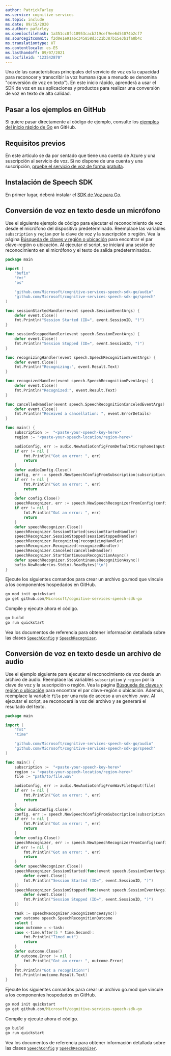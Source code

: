 ```yaml
---
author: PatrickFarley
ms.service: cognitive-services
ms.topic: include
ms.date: 09/15/2020
ms.author: pafarley
ms.openlocfilehash: 1a351cc0fc18953cacb219cef9ee6d54074b2cf7
ms.sourcegitcommit: f2d0e1e91a6c345858d3c21b387b15e3b1fa8b4c
ms.translationtype: HT
ms.contentlocale: es-ES
ms.lasthandoff: 09/07/2021
ms.locfileid: "123542870"
---
```

Una de las características principales del servicio de voz es la capacidad para reconocer y transcribir la voz humana (que a menudo se denomina "conversión de voz en texto"). En este inicio rápido, aprenderá a usar el SDK de voz en sus aplicaciones y productos para realizar una conversión de voz en texto de alta calidad.

## <a name="skip-to-samples-on-github"></a>Pasar a los ejemplos en GitHub

Si quiere pasar directamente al código de ejemplo, consulte los [ejemplos del inicio rápido de Go](https://github.com/microsoft/cognitive-services-speech-sdk-go/tree/master/samples/recognizer) en GitHub.

## <a name="prerequisites"></a>Requisitos previos

En este artículo se da por sentado que tiene una cuenta de Azure y una suscripción al servicio de voz. Si no dispone de una cuenta y una suscripción, [pruebe el servicio de voz de forma gratuita](../../../overview.md#try-the-speech-service-for-free).

## <a name="install-the-speech-sdk"></a>Instalación de Speech SDK

En primer lugar, deberá instalar el [SDK de Voz para Go](../../../quickstarts/setup-platform.md?pivots=programming-language-go&tabs=dotnet%252cwindows%252cjre%252cbrowser).

## <a name="speech-to-text-from-microphone"></a>Conversión de voz en texto desde un micrófono

Use el siguiente ejemplo de código para ejecutar el reconocimiento de voz desde el micrófono del dispositivo predeterminado. Reemplace las variables `subscription` y `region` por la clave de voz y la suscripción o región. Vea la página [Búsqueda de claves y región o ubicación](../../../overview.md#find-keys-and-locationregion) para encontrar el par clave-región o ubicación. Al ejecutar el script, se iniciará una sesión de reconocimiento en el micrófono y el texto de salida predeterminados.

```go
package main

import (
    "bufio"
    "fmt"
    "os"

    "github.com/Microsoft/cognitive-services-speech-sdk-go/audio"
    "github.com/Microsoft/cognitive-services-speech-sdk-go/speech"
)

func sessionStartedHandler(event speech.SessionEventArgs) {
    defer event.Close()
    fmt.Println("Session Started (ID=", event.SessionID, ")")
}

func sessionStoppedHandler(event speech.SessionEventArgs) {
    defer event.Close()
    fmt.Println("Session Stopped (ID=", event.SessionID, ")")
}

func recognizingHandler(event speech.SpeechRecognitionEventArgs) {
    defer event.Close()
    fmt.Println("Recognizing:", event.Result.Text)
}

func recognizedHandler(event speech.SpeechRecognitionEventArgs) {
    defer event.Close()
    fmt.Println("Recognized:", event.Result.Text)
}

func cancelledHandler(event speech.SpeechRecognitionCanceledEventArgs) {
    defer event.Close()
    fmt.Println("Received a cancellation: ", event.ErrorDetails)
}

func main() {
    subscription :=  "<paste-your-speech-key-here>"
    region := "<paste-your-speech-location/region-here>"

    audioConfig, err := audio.NewAudioConfigFromDefaultMicrophoneInput()
    if err != nil {
        fmt.Println("Got an error: ", err)
        return
    }
    defer audioConfig.Close()
    config, err := speech.NewSpeechConfigFromSubscription(subscription, region)
    if err != nil {
        fmt.Println("Got an error: ", err)
        return
    }
    defer config.Close()
    speechRecognizer, err := speech.NewSpeechRecognizerFromConfig(config, audioConfig)
    if err != nil {
        fmt.Println("Got an error: ", err)
        return
    }
    defer speechRecognizer.Close()
    speechRecognizer.SessionStarted(sessionStartedHandler)
    speechRecognizer.SessionStopped(sessionStoppedHandler)
    speechRecognizer.Recognizing(recognizingHandler)
    speechRecognizer.Recognized(recognizedHandler)
    speechRecognizer.Canceled(cancelledHandler)
    speechRecognizer.StartContinuousRecognitionAsync()
    defer speechRecognizer.StopContinuousRecognitionAsync()
    bufio.NewReader(os.Stdin).ReadBytes('\n')
}
```

Ejecute los siguientes comandos para crear un archivo go.mod que vincule a los componentes hospedados en GitHub.

```cmd
go mod init quickstart
go get github.com/Microsoft/cognitive-services-speech-sdk-go
```

Compile y ejecute ahora el código.

```cmd
go build
go run quickstart
```

Vea los documentos de referencia para obtener información detallada sobre las clases [`SpeechConfig`](https://pkg.go.dev/github.com/Microsoft/cognitive-services-speech-sdk-go@v1.15.0/speech#SpeechConfig) y [`SpeechRecognizer`](https://pkg.go.dev/github.com/Microsoft/cognitive-services-speech-sdk-go@v1.15.0/speech#SpeechRecognizer).

## <a name="speech-to-text-from-audio-file"></a>Conversión de voz en texto desde un archivo de audio

Use el ejemplo siguiente para ejecutar el reconocimiento de voz desde un archivo de audio. Reemplace las variables `subscription` y `region` por la clave de voz y la suscripción o región. Vea la página [Búsqueda de claves y región o ubicación](../../../overview.md#find-keys-and-locationregion) para encontrar el par clave-región o ubicación. Además, reemplace la variable `file` por una ruta de acceso a un archivo .wav. Al ejecutar el script, se reconocerá la voz del archivo y se generará el resultado del texto.

```go
package main

import (
    "fmt"
    "time"

    "github.com/Microsoft/cognitive-services-speech-sdk-go/audio"
    "github.com/Microsoft/cognitive-services-speech-sdk-go/speech"
)

func main() {
    subscription :=  "<paste-your-speech-key-here>"
    region := "<paste-your-speech-location/region-here>"
    file := "path/to/file.wav"

    audioConfig, err := audio.NewAudioConfigFromWavFileInput(file)
    if err != nil {
        fmt.Println("Got an error: ", err)
        return
    }
    defer audioConfig.Close()
    config, err := speech.NewSpeechConfigFromSubscription(subscription, region)
    if err != nil {
        fmt.Println("Got an error: ", err)
        return
    }
    defer config.Close()
    speechRecognizer, err := speech.NewSpeechRecognizerFromConfig(config, audioConfig)
    if err != nil {
        fmt.Println("Got an error: ", err)
        return
    }
    defer speechRecognizer.Close()
    speechRecognizer.SessionStarted(func(event speech.SessionEventArgs) {
        defer event.Close()
        fmt.Println("Session Started (ID=", event.SessionID, ")")
    })
    speechRecognizer.SessionStopped(func(event speech.SessionEventArgs) {
        defer event.Close()
        fmt.Println("Session Stopped (ID=", event.SessionID, ")")
    })

    task := speechRecognizer.RecognizeOnceAsync()
    var outcome speech.SpeechRecognitionOutcome
    select {
    case outcome = <-task:
    case <-time.After(5 * time.Second):
        fmt.Println("Timed out")
        return
    }
    defer outcome.Close()
    if outcome.Error != nil {
        fmt.Println("Got an error: ", outcome.Error)
    }
    fmt.Println("Got a recognition!")
    fmt.Println(outcome.Result.Text)
}
```

Ejecute los siguientes comandos para crear un archivo go.mod que vincule a los componentes hospedados en GitHub.

```cmd
go mod init quickstart
go get github.com/Microsoft/cognitive-services-speech-sdk-go
```

Compile y ejecute ahora el código.

```cmd
go build
go run quickstart
```

Vea los documentos de referencia para obtener información detallada sobre las clases [`SpeechConfig`](https://pkg.go.dev/github.com/Microsoft/cognitive-services-speech-sdk-go@v1.15.0/speech#SpeechConfig) y [`SpeechRecognizer`](https://pkg.go.dev/github.com/Microsoft/cognitive-services-speech-sdk-go@v1.15.0/speech#SpeechRecognizer).
